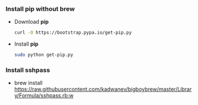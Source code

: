 ### Install **pip** without brew

* Download **pip**

    ```bash
    curl -O https://bootstrap.pypa.io/get-pip.py
    ```

* Install **pip**

    ```bash
    sudo python get-pip.py
    ```
### Install sshpass

* brew install https://raw.githubusercontent.com/kadwanev/bigboybrew/master/Library/Formula/sshpass.rb:w
